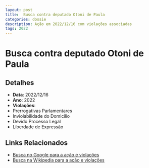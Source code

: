```yaml
---
layout: post
title:  Busca contra deputado Otoni de Paula
categories: dossie
description: Ação em 2022/12/16 com violações associadas
tags: 2022
---
```


# Busca contra deputado Otoni de Paula

## Detalhes
- **Data**: 2022/12/16
- **Ano**: 2022
- **Violações**:
- Prerrogativas Parlamentares
- Inviolabilidade do Domicílio
- Devido Processo Legal
- Liberdade de Expressão

## Links Relacionados
- [Busca no Google para a ação e violações](https://www.google.com/search?q=%22Alexandre%20de%20Moraes%22%20Busca%20contra%20deputado%20Otoni%20de%20Paula%20Prerrogativas%20Parlamentares%20Inviolabilidade%20do%20Domic%C3%ADlio%20Devido%20Processo%20Legal%20Liberdade%20de%20Express%C3%A3o%202022)
- [Busca na Wikipedia para a ação e violações](https://en.wikipedia.org/w/index.php?search=%22Alexandre%20de%20Moraes%22%20Busca%20contra%20deputado%20Otoni%20de%20Paula%20Prerrogativas%20Parlamentares%20Inviolabilidade%20do%20Domic%C3%ADlio%20Devido%20Processo%20Legal%20Liberdade%20de%20Express%C3%A3o%202022)
